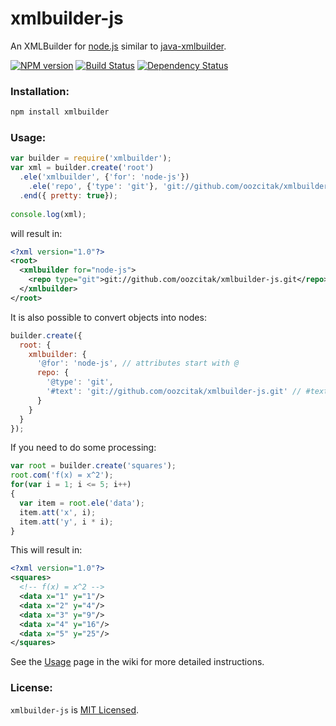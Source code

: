 # xmlbuilder-js

An XMLBuilder for [node.js](http://nodejs.org/) similar to 
[java-xmlbuilder](http://code.google.com/p/java-xmlbuilder/).

[![NPM version](https://badge.fury.io/js/xmlbuilder.png)](http://badge.fury.io/js/xmlbuilder)
[![Build Status](https://secure.travis-ci.org/oozcitak/xmlbuilder-js.png)](http://travis-ci.org/oozcitak/xmlbuilder-js)
[![Dependency Status](https://david-dm.org/oozcitak/xmlbuilder-js.png)](https://david-dm.org/oozcitak/xmlbuilder-js)

### Installation:

``` sh
npm install xmlbuilder
```

### Usage:

``` js
var builder = require('xmlbuilder');
var xml = builder.create('root')
  .ele('xmlbuilder', {'for': 'node-js'})
    .ele('repo', {'type': 'git'}, 'git://github.com/oozcitak/xmlbuilder-js.git')
  .end({ pretty: true});
    
console.log(xml);
```

will result in:

``` xml
<?xml version="1.0"?>
<root>
  <xmlbuilder for="node-js">
    <repo type="git">git://github.com/oozcitak/xmlbuilder-js.git</repo>
  </xmlbuilder>
</root>
```

It is also possible to convert objects into nodes:

``` js
builder.create({
  root: {
    xmlbuilder: {
      '@for': 'node-js', // attributes start with @
      repo: {
        '@type': 'git',
        '#text': 'git://github.com/oozcitak/xmlbuilder-js.git' // #text denotes element text
      }
    }
  }
});
```

If you need to do some processing:

``` js
var root = builder.create('squares');
root.com('f(x) = x^2');
for(var i = 1; i <= 5; i++)
{
  var item = root.ele('data');
  item.att('x', i);
  item.att('y', i * i);
}
```

This will result in:

``` xml
<?xml version="1.0"?>
<squares>
  <!-- f(x) = x^2 -->
  <data x="1" y="1"/>
  <data x="2" y="4"/>
  <data x="3" y="9"/>
  <data x="4" y="16"/>
  <data x="5" y="25"/>
</squares>
```

See the [Usage](https://github.com/oozcitak/xmlbuilder-js/wiki/Usage) page in the wiki for more detailed instructions.

### License:

`xmlbuilder-js` is [MIT Licensed](http://opensource.org/licenses/mit-license.php).
